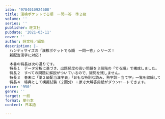 ```yaml
---
isbn: '9784010924600'
title: 漢検ポケットでる順　一問一答　準２級
volume: ''
series: ''
publisher: 旺文社
pubdate: '2021-03-11'
cover: ''
author: 旺文社／編集
description: |-
  ハンディサイズの「漢検ポケットでる順　一問一答」シリーズ！
  新配当漢字に対応！

  本書の特長は次の通りです。
  特長１　データ分析に基づき、出題頻度の高い問題を３段階の「でる順」で構成しました。
  特長２　すべての問題に解説がついているので、疑問を残しません。
  特長３　巻末に「準２級配当漢字表」「おもな特別な読み、熟字訓・当て字」一覧を収録しています。
  特長４　特典として模擬試験（２回分）＋原寸大解答用紙がダウンロードできます。
price: '950'
genre: ''
target: 一般
format: 単行本
content: 日本語

---
```

